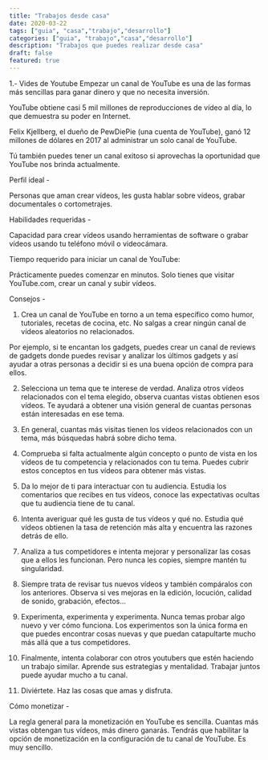 ```yaml
---
title: "Trabajos desde casa"
date: 2020-03-22
tags: ["guia", "casa","trabajo","desarrollo"]
categories: ["guia", "trabajo","casa","desarrollo"]
description: "Trabajos que puedes realizar desde casa"
draft: false
featured: true
--- 
```

1.- Vides de Youtube
Empezar un canal de YouTube es una de las formas más sencillas para ganar dinero y que no necesita inversión.

YouTube obtiene casi 5 mil millones de reproducciones de vídeo al día, lo que demuestra su poder en Internet.

Felix Kjellberg, el dueño de PewDiePie (una cuenta de YouTube), ganó 12 millones de dólares en 2017 al administrar un solo canal de YouTube.

Tú también puedes tener un canal exitoso si aprovechas la oportunidad que YouTube nos brinda actualmente.

Perfil ideal -

Personas que aman crear vídeos, les gusta hablar sobre vídeos, grabar documentales o cortometrajes.

Habilidades requeridas -

Capacidad para crear vídeos usando herramientas de software o grabar vídeos usando tu teléfono móvil o videocámara.

Tiempo requerido para iniciar un canal de YouTube:

Prácticamente puedes comenzar en minutos. Solo tienes que visitar YouTube.com, crear un canal y subir vídeos.

Consejos -

1. Crea un canal de YouTube en torno a un tema específico como humor, tutoriales, recetas de cocina, etc. No salgas a crear ningún canal de vídeos aleatorios no relacionados.

Por ejemplo, si te encantan los gadgets, puedes crear un canal de reviews de gadgets donde puedes revisar y analizar los últimos gadgets y así ayudar a otras personas a decidir si es una buena opción de compra para ellos.

2. Selecciona un tema que te interese de verdad. Analiza otros vídeos relacionados con el tema elegido, observa cuantas vistas obtienen esos vídeos. Te ayudará a obtener una visión general de cuantas personas están interesadas en ese tema.

3. En general, cuantas más visitas tienen los vídeos relacionados con un tema, más búsquedas habrá sobre dicho tema.

4. Comprueba si falta actualmente algún concepto o punto de vista en los vídeos de tu competencia y relacionados con tu tema. Puedes cubrir estos conceptos en tus vídeos para obtener más vistas.

5. Da lo mejor de ti para interactuar con tu audiencia. Estudia los comentarios que recibes en tus vídeos, conoce las expectativas ocultas que tu audiencia tiene de tu canal.

6. Intenta averiguar qué les gusta de tus vídeos y qué no. Estudia qué vídeos obtienen la tasa de retención más alta y encuentra las razones detrás de ello.

7. Analiza a tus competidores e intenta mejorar y personalizar las cosas que a ellos les funcionan. Pero nunca les copies, siempre mantén tu singularidad.

8. Siempre trata de revisar tus nuevos vídeos y también compáralos con los anteriores. Observa si ves mejoras en la edición, locución, calidad de sonido, grabación, efectos... 

9. Experimenta, experimenta y experimenta. Nunca temas probar algo nuevo y ver cómo funciona. Los experimentos son la única forma en que puedes encontrar cosas nuevas y que puedan catapultarte mucho más allá que a tus competidores.

10. Finalmente, intenta colaborar con otros youtubers que estén haciendo un trabajo similar. Aprende sus estrategias y mentalidad. Trabajar juntos puede ayudar mucho a tu canal.

11. Diviértete. Haz las cosas que amas y disfruta.

Cómo monetizar -

La regla general para la monetización en YouTube es sencilla. Cuantas más vistas obtengan tus vídeos, más dinero ganarás. Tendrás que habilitar la opción de monetización en la configuración de tu canal de YouTube. Es muy sencillo.